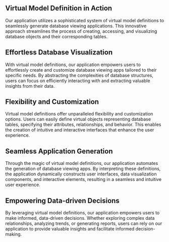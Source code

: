 ## Virtual Model Definition in Action

Our application utilizes a sophisticated system of virtual model definitions to seamlessly generate database viewing applications. This innovative approach streamlines the process of creating, accessing, and visualizing database objects and their corresponding tables.

## Effortless Database Visualization

With virtual model definitions, our application empowers users to effortlessly create and customize database viewing apps tailored to their specific needs. By abstracting the complexities of database structures, users can focus on efficiently interacting with and extracting valuable insights from their data.

## Flexibility and Customization

Virtual model definitions offer unparalleled flexibility and customization options. Users can easily define virtual objects representing database tables, specifying their attributes, relationships, and behavior. This enables the creation of intuitive and interactive interfaces that enhance the user experience.

## Seamless Application Generation

Through the magic of virtual model definitions, our application automates the generation of database viewing apps. By interpreting these definitions, the application dynamically constructs user interfaces, data visualization components, and interactive elements, resulting in a seamless and intuitive user experience.

## Empowering Data-driven Decisions

By leveraging virtual model definitions, our application empowers users to make informed, data-driven decisions. Whether exploring complex data relationships, analyzing trends, or generating reports, users can rely on our application to provide valuable insights and facilitate informed decision-making.
